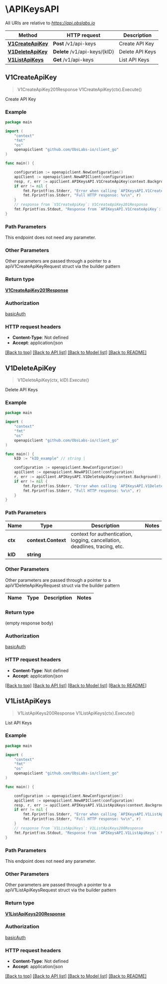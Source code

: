 # \APIKeysAPI

All URIs are relative to *https://api.obslabs.io*

Method | HTTP request | Description
------------- | ------------- | -------------
[**V1CreateApiKey**](APIKeysAPI.md#V1CreateApiKey) | **Post** /v1/api-keys | Create API Key
[**V1DeleteApiKey**](APIKeysAPI.md#V1DeleteApiKey) | **Delete** /v1/api-keys/{kID} | Delete API Keys
[**V1ListApiKeys**](APIKeysAPI.md#V1ListApiKeys) | **Get** /v1/api-keys | List API Keys



## V1CreateApiKey

> V1CreateApiKey201Response V1CreateApiKey(ctx).Execute()

Create API Key



### Example

```go
package main

import (
	"context"
	"fmt"
	"os"
	openapiclient "github.com/ObsLabs-io/client_go"
)

func main() {

	configuration := openapiclient.NewConfiguration()
	apiClient := openapiclient.NewAPIClient(configuration)
	resp, r, err := apiClient.APIKeysAPI.V1CreateApiKey(context.Background()).Execute()
	if err != nil {
		fmt.Fprintf(os.Stderr, "Error when calling `APIKeysAPI.V1CreateApiKey``: %v\n", err)
		fmt.Fprintf(os.Stderr, "Full HTTP response: %v\n", r)
	}
	// response from `V1CreateApiKey`: V1CreateApiKey201Response
	fmt.Fprintf(os.Stdout, "Response from `APIKeysAPI.V1CreateApiKey`: %v\n", resp)
}
```

### Path Parameters

This endpoint does not need any parameter.

### Other Parameters

Other parameters are passed through a pointer to a apiV1CreateApiKeyRequest struct via the builder pattern


### Return type

[**V1CreateApiKey201Response**](V1CreateApiKey201Response.md)

### Authorization

[basicAuth](../README.md#basicAuth)

### HTTP request headers

- **Content-Type**: Not defined
- **Accept**: application/json

[[Back to top]](#) [[Back to API list]](../README.md#documentation-for-api-endpoints)
[[Back to Model list]](../README.md#documentation-for-models)
[[Back to README]](../README.md)


## V1DeleteApiKey

> V1DeleteApiKey(ctx, kID).Execute()

Delete API Keys



### Example

```go
package main

import (
	"context"
	"fmt"
	"os"
	openapiclient "github.com/ObsLabs-io/client_go"
)

func main() {
	kID := "kID_example" // string | 

	configuration := openapiclient.NewConfiguration()
	apiClient := openapiclient.NewAPIClient(configuration)
	r, err := apiClient.APIKeysAPI.V1DeleteApiKey(context.Background(), kID).Execute()
	if err != nil {
		fmt.Fprintf(os.Stderr, "Error when calling `APIKeysAPI.V1DeleteApiKey``: %v\n", err)
		fmt.Fprintf(os.Stderr, "Full HTTP response: %v\n", r)
	}
}
```

### Path Parameters


Name | Type | Description  | Notes
------------- | ------------- | ------------- | -------------
**ctx** | **context.Context** | context for authentication, logging, cancellation, deadlines, tracing, etc.
**kID** | **string** |  | 

### Other Parameters

Other parameters are passed through a pointer to a apiV1DeleteApiKeyRequest struct via the builder pattern


Name | Type | Description  | Notes
------------- | ------------- | ------------- | -------------


### Return type

 (empty response body)

### Authorization

[basicAuth](../README.md#basicAuth)

### HTTP request headers

- **Content-Type**: Not defined
- **Accept**: application/json

[[Back to top]](#) [[Back to API list]](../README.md#documentation-for-api-endpoints)
[[Back to Model list]](../README.md#documentation-for-models)
[[Back to README]](../README.md)


## V1ListApiKeys

> V1ListApiKeys200Response V1ListApiKeys(ctx).Execute()

List API Keys

### Example

```go
package main

import (
	"context"
	"fmt"
	"os"
	openapiclient "github.com/ObsLabs-io/client_go"
)

func main() {

	configuration := openapiclient.NewConfiguration()
	apiClient := openapiclient.NewAPIClient(configuration)
	resp, r, err := apiClient.APIKeysAPI.V1ListApiKeys(context.Background()).Execute()
	if err != nil {
		fmt.Fprintf(os.Stderr, "Error when calling `APIKeysAPI.V1ListApiKeys``: %v\n", err)
		fmt.Fprintf(os.Stderr, "Full HTTP response: %v\n", r)
	}
	// response from `V1ListApiKeys`: V1ListApiKeys200Response
	fmt.Fprintf(os.Stdout, "Response from `APIKeysAPI.V1ListApiKeys`: %v\n", resp)
}
```

### Path Parameters

This endpoint does not need any parameter.

### Other Parameters

Other parameters are passed through a pointer to a apiV1ListApiKeysRequest struct via the builder pattern


### Return type

[**V1ListApiKeys200Response**](V1ListApiKeys200Response.md)

### Authorization

[basicAuth](../README.md#basicAuth)

### HTTP request headers

- **Content-Type**: Not defined
- **Accept**: application/json

[[Back to top]](#) [[Back to API list]](../README.md#documentation-for-api-endpoints)
[[Back to Model list]](../README.md#documentation-for-models)
[[Back to README]](../README.md)

